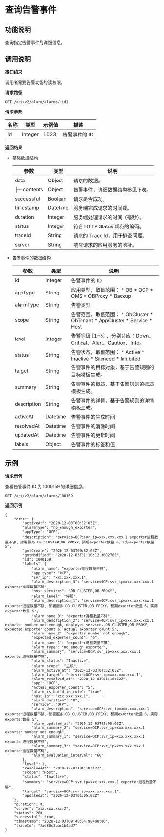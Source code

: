 查询告警事件 
===========================



**功能说明** 
-----------------------------

查询指定告警事件的详细信息。

**调用说明** 
-----------------------------

**接口约束** 

调用者需要告警功能的读权限。

**请求路径** 

`GET /api/v2/alarm/alarms/{id}`

**请求参数** 


| 名称 |   类型    | 示例值  |    描述    |
|----|---------|------|----------|
| id | Integer | 1023 | 告警事件的 ID |



**返回结果** 

* 基础数据结构

  

  |     参数      |    类型    |          说明           |
  |-------------|----------|-----------------------|
  | data        | Object   | 请求的数据。                |
  | ├─ contents | Object   | 告警事件，详细数据结构参见下表。      |
  | successful  | Boolean  | 请求是否成功。               |
  | timestamp   | Datetime | 服务端完成请求的时间戳。          |
  | duration    | Integer  | 服务端处理请求的时间（毫秒）。       |
  | status      | Integer  | 符合 HTTP Status 规范的编码。 |
  | traceId     | String   | 请求的 Trace Id，用于排查问题。  |
  | server      | String   | 响应请求的应用服务的地址。         |

  

* 告警事件的数据结构

  

  |     参数      |    类型    |                                                                                                                                        说明                                                                                                                                        |
  |-------------|----------|----------------------------------------------------------------------------------------------------------------------------------------------------------------------------------------------------------------------------------------------------------------------------------|
  | id          | Integer  | 告警事件的 ID                                                                                                                                                                                                                                                                         |
  | appType     | String   | 应用类型，取值范围： * OB   * OCP   * OMS   * OBProxy   * Backup                     |
  | alarmType   | String   | 告警类型                                                                                                                                                                                                                                                                             |
  | scope       | String   | 告警范围，取值范围： * ObCluster   * ObTenant   * AppCluster   * Service   * Host    |
  | level       | Integer  | 告警等级 \[1\~5\] ，分别对应：Down、Critical、Alert、Caution、Info。                                                                                                                                                                                                                            |
  | status      | String   | 告警状态，取值范围： * Active   * Inactive   * Silenced   * Inhibited                                                 |
  | target      | String   | 告警事件的目标对象，基于告警规则的目标模板生成。                                                                                                                                                                                                                                                         |
  | summary     | String   | 告警事件的概述，基于告警规则的概述模板生成。                                                                                                                                                                                                                                                           |
  | description | String   | 告警事件的详情，基于告警规则的详情模板生成。                                                                                                                                                                                                                                                           |
  | activeAt    | Datetime | 告警事件的生成时间                                                                                                                                                                                                                                                                        |
  | resolvedAt  | Datetime | 告警事件的消除时间                                                                                                                                                                                                                                                                        |
  | updatedAt   | Datetime | 告警事件的更新时间                                                                                                                                                                                                                                                                        |
  | labels      | Object   | 告警事件的标签和值                                                                                                                                                                                                                                                                        |

  




**示例** 
---------------------------

**请求示例** 

查看告警事件 ID 为 1000159 的详细信息。

```code
GET /api/v2/alarm/alarms/100159
```



**返回示例** 

```code
{
    "data": {
        "activeAt": "2020-12-03T00:52:03Z",
        "alarmType": "no_enough_exporter",
        "appType": "OCP",
        "description": "service=OCP:svr_ip=xxx.xxx.xxx.1 exporter进程数量不够, 部署服务 OB_CLUSTER,OB_PROXY，预期exporter数量 6，实际exporter数量 5",
        "gmtCreate": "2020-12-03T00:52:03Z",
        "gmtModified": "2020-12-03T01:10:12.300278Z",
        "id": 1000159,
        "labels": {
            "alarm_name": "exporter進程數量不夠",
            "app_type": "OCP",
            "svr_ip": "xxx.xxx.xxx.1",
            "alarm_description_3": "service=OCP:svr_ip=xxx.xxx.xxx.1 exporter進程數量不夠",
            "host_services": "OB_CLUSTER,OB_PROXY",
            "alarm_level": "停服",
            "alarm_description_1": "service=OCP:svr_ip=xxx.xxx.xxx.1 exporter进程数量不够, 部署服务 OB_CLUSTER,OB_PROXY，预期exporter数量 6，实际exporter数量 5",
            "alarm_name_3": "exporter進程數量不夠",
            "alarm_description_2": "service=OCP:svr_ip=xxx.xxx.xxx.1 exporter number not enough, deployed services OB_CLUSTER,OB_PROXY,  expected exporter count 6, actual exporter count 5",
            "alarm_name_2": "exporter number not enough",
            "expected_exporter_count": "6",
            "alarm_name_1": "exporter进程数量不够",
            "alarm_type": "no_enough_exporter",
            "alarm_summary": "service=OCP:svr_ip=xxx.xxx.xxx.1 exporter进程数量不够",
            "alarm_status": "Inactive",
            "alarm_scope": "主机",
            "alarm_active_at": "2020-12-03T00:52:03Z",
            "alarm_target": "service=OCP:svr_ip=xxx.xxx.xxx.1",
            "alarm_resolved_at": "2020-12-03T01:10:12Z",
            "app": "OCP",
            "actual_exporter_count": "5",
            "alarm_is_build_in_rule": "true",
            "host_ip": "xxx.xxx.xxx.1",
            "alarm_duration": "0",
            "service": "OCP",
            "alarm_description": "service=OCP:svr_ip=xxx.xxx.xxx.1 exporter进程数量不够, 部署服务 OB_CLUSTER,OB_PROXY，预期exporter数量 6，实际exporter数量 5",
            "alarm_updated_at": "2020-12-03T01:05:03Z",
            "alarm_summary_2": "service=OCP:svr_ip=xxx.xxx.xxx.1 exporter number not enough",
            "alarm_summary_1": "service=OCP:svr_ip=xxx.xxx.xxx.1 exporter进程数量不够",
            "alarm_summary_3": "service=OCP:svr_ip=xxx.xxx.xxx.1 exporter進程數量不夠",
            "alarm_evaluation_interval": "60"
        },
        "level": 1,
        "resolvedAt": "2020-12-03T01:10:12Z",
        "scope": "Host",
        "status": "Inactive",
        "summary": "service=OCP:svr_ip=xxx.xxx.xxx.1 exporter进程数量不够",
        "target": "service=OCP:svr_ip=xxx.xxx.xxx.1",
        "updatedAt": "2020-12-03T01:05:03Z"
    },
    "duration": 8,
    "server": "xxx.xxx.xxx.2",
    "status": 200,
    "successful": true,
    "timestamp": "2020-12-03T09:48:54.98+08:00",
    "traceId": "2ad80c3bac1b4ad7"
}
```


